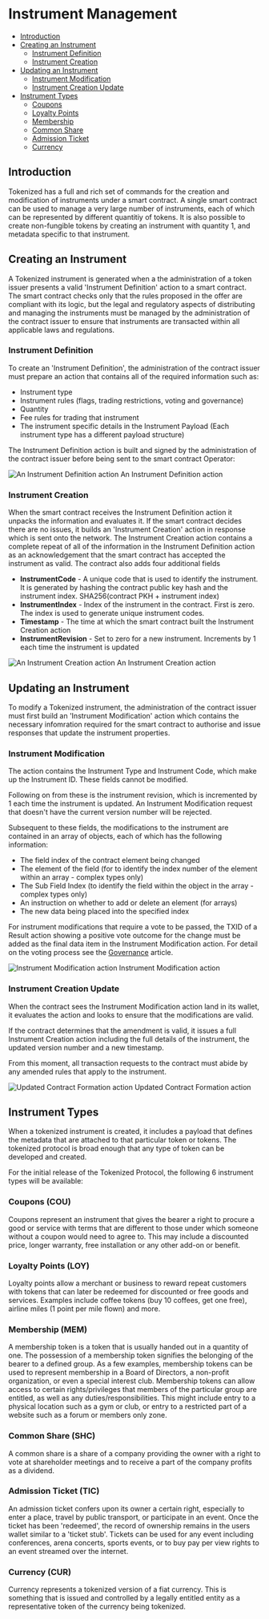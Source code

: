# Instrument Management

- [Introduction](#introduction)
- [Creating an Instrument](#creating-an-instrument)
  - [Instrument Definition](#instrument-definition)
  - [Instrument Creation](#instrument-creation)
- [Updating an Instrument](#updating-an-instrument)
  - [Instrument Modification](#instrument-modification)
  - [Instrument Creation Update](#instrument-creation-update)
- [Instrument Types](#instrument-types)
  - [Coupons](#coupons-cou)
  - [Loyalty Points](#loyalty-points-loy)
  - [Membership](#membership-mem)
  - [Common Share](#common-share-shc)
  - [Admission Ticket](#admission-ticket-tic)
  - [Currency](#currency-cur)

<a name="introduction"></a>

## Introduction

Tokenized has a full and rich set of commands for the creation and modification of instruments under a smart contract. A single smart contract can be used to manage a very large number of instruments, each of which can be represented by different quantitiy of tokens. It is also possible to create non-fungible tokens by creating an instrument with quantity 1, and metadata specific to that instrument.

<a name="creating-an-instrument"></a>

## Creating an Instrument

A Tokenized instrument is generated when a the administration of a token issuer presents a valid 'Instrument Definition' action to a smart contract. The smart contract checks only that the rules proposed in the offer are compliant with its logic, but the legal and regulatory aspects of distributing and managing the instruments must be managed by the administration of the contract issuer to ensure that instruments are transacted within all applicable laws and regulations.

### Instrument Definition <a name="instrument-definition"></a>

To create an 'Instrument Definition', the administration of the contract issuer must prepare an action that contains all of the required information such as:

- Instrument type
- Instrument rules (flags, trading restrictions, voting and governance)
- Quantity
- Fee rules for trading that instrument
- The instrument specific details in the Instrument Payload (Each instrument type has a different payload structure)

The Instrument Definition action is built and signed by the administration of the contract issuer before being sent to the smart contract Operator:

![An Instrument Definition action](https://raw.githubusercontent.com/tokenized/docs/master/images/instrument-definition-action.svg?sanitize=true)
<span name="image-label">An Instrument Definition action</span>

<a name="instrument-creation"></a>

### Instrument Creation

When the smart contract receives the Instrument Definition action it unpacks the information and evaluates it. If the smart contract decides there are no issues, it builds an 'Instrument Creation' action in response which is sent onto the network. The Instrument Creation action contains a complete repeat of all of the information in the Instrument Definition action as an acknowledgement that the smart contract has accepted the instrument as valid.
The contract also adds four additional fields

- **InstrumentCode** - A unique code that is used to identify the instrument. It is generated by hashing the contract public key hash and the instrument index. SHA256(contract PKH + instrument index)
- **InstrumentIndex** - Index of the instrument in the contract. First is zero. The index is used to generate unique instrument codes.
- **Timestamp** - The time at which the smart contract built the Instrument Creation action
- **InstrumentRevision** - Set to zero for a new instrument. Increments by 1 each time the instrument is updated

![An Instrument Creation action](https://raw.githubusercontent.com/tokenized/docs/master/images/instrument-creation-action.svg?sanitize=true)
<span name="image-label">An Instrument Creation action</span>

<a name="updating-an-instrument"></a>

## Updating an Instrument

To modify a Tokenized instrument, the administration of the contract issuer must first build an 'Instrument Modification' action which contains the necessary infomration required for the smart contract to authorise and issue responses that update the instrument properties.

<a name="instrument-modification"></a>

### Instrument Modification

The action contains the Instrument Type and Instrument Code, which make up the Instrument ID. These fields cannot be modified.

Following on from these is the instrument revision, which is incremented by 1 each time the instrument is updated. An Instrument Modification request that doesn't have the current version number will be rejected.

Subsequent to these fields, the modifications to the instrument are contained in an array of objects, each of which has the following information:

- The field index of the contract element being changed
- The element of the field (for to identify the index number of the element within an array - complex types only)
- The Sub Field Index (to identify the field within the object in the array - complex types only)
- An instruction on whether to add or delete an element (for arrays)
- The new data being placed into the specified index

For instrument modifications that require a vote to be passed, the TXID of a Result action showing a positive vote outcome for the change must be added as the final data item in the Instrument Modification action. For detail on the voting process see the [Governance](governance) article.

![Instrument Modification action](https://raw.githubusercontent.com/tokenized/docs/master/images/instrument-modification-action.svg?sanitize=true)
<span name="image-label">Instrument Modification action</span>

<a name="instrument-creation-update"></a>

### Instrument Creation Update

When the contract sees the Instrument Modification action land in its wallet, it evaluates the action and looks to ensure that the modifications are valid.

If the contract determines that the amendment is valid, it issues a full Instrument Creation action including the full details of the instrument, the updated version number and a new timestamp.

From this moment, all transaction requests to the contract must abide by any amended rules that apply to the instrument.

![Updated Contract Formation action](https://raw.githubusercontent.com/tokenized/docs/master/images/instrument-creation-action-amendment.svg?sanitize=true)
<span name="image-label">Updated Contract Formation action</span>

<a name="instrument-types"></a>

## Instrument Types

When a tokenized instrument is created, it includes a payload that defines the metadata that are attached to that particular token or tokens. The tokenized protocol is broad enough that any type of token can be developed and created.

For the initial release of the Tokenized Protocol, the following 6 instrument types will be available:

<a name="coupons-cou"></a>

### Coupons (COU)

Coupons represent an instrument that gives the bearer a right to procure a good or service with terms that are different to those under which someone without a coupon would need to agree to. This may include a discounted price, longer warranty, free installation or any other add-on or benefit.

<a name="loyalty-points-loy"></a>

### Loyalty Points (LOY)

Loyalty points allow a merchant or business to reward repeat customers with tokens that can later be redeemed for discounted or free goods and services. Examples include coffee tokens (buy 10 coffees, get one free), airline miles (1 point per mile flown) and more.

<a name="membership-mem"></a>

### Membership (MEM)

A membership token is a token that is usually handed out in a quantity of one. The possession of a membership token signifies the belonging of the bearer to a defined group. As a few examples, membership tokens can be used to represent membership in a Board of Directors, a non-profit organization, or even a special interest club. Membership tokens can allow access to certain rights/privileges that members of the particular group are entitled, as well as any duties/responsibilities. This might include entry to a physical location such as a gym or club, or entry to a restricted part of a website such as a forum or members only zone.

<a name="common-share-shc"></a>

### Common Share (SHC)

A common share is a share of a company providing the owner with a right to vote at shareholder meetings and to receive a part of the company profits as a dividend.

<a name="admission-ticket-tic"></a>

### Admission Ticket (TIC)

An admission ticket confers upon its owner a certain right, especially to enter a place, travel by public transport, or participate in an event. Once the ticket has been 'redeemed', the record of ownership remains in the users wallet similar to a 'ticket stub'. Tickets can be used for any event including conferences, arena concerts, sports events, or to buy pay per view rights to an event streamed over the internet.

<a name="currency-cur"></a>

### Currency (CUR)

Currency represents a tokenized version of a fiat currency. This is something that is issued and controlled by a legally entitled entity as a representative token of the currency being tokenized.
